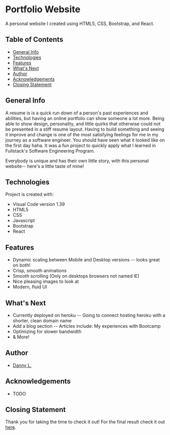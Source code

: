 # Portfolio Website

A personal website I created using HTML5, CSS, Bootstrap, and React.

## Table of Contents
* [General Info](#general-info)
* [Technologies](#technologies)
* [Features](#features)
* [What's Next](#whats-next)
* [Author](#author)
* [Acknowledgements](#acknowledgements)
* [Closing Statement](#closing-statement)

## General Info

A resume is is a quick run down of a person's past experiences and abilities, but having an online portfolio can show someone a lot more. Being able to show design, personality, and little quirks that otherwise could not be presented in a stiff resume layout. Having to build something and seeing it improve and change is one of the most satisfying feelings for me in my journey as a software engineer. You should have seen what it looked like on the first day haha. It was a fun project to quickly apply what I learned in Fullstack's Software Engineering Program.

Everybody is unique and has their own little story, with this personal website-- here's a little taste of mine!

## Technologies
Project is created with:
* Visual Code version 1.39
* HTML5
* CSS
* Javascript
* Bootstrap
* React

## Features
* Dynamic scaling between Mobile and Desktop versions -- looks great on both!
* Crisp, smooth animations
* Smooth scrolling (Only on desktops browsers not named IE)
* Nice pleasing images to look at
* Modern, fluid UI

## What's Next
* Currently deployed on heroku -- Going to connect hosting heroku with a shorter, clean domain name
* Add a blog section -- Articles include: My experiences with Bootcamp
* Optimizing for slower bandwidth
* & More!

## Author
* [Danny L.](https://www.linkedin.com/in/d-li/)

## Acknowledgements
* TODO

## Closing Statement
Thank you for taking the time to check it out! For the final result check it out [here](https://danny-li-website.herokuapp.com/).
